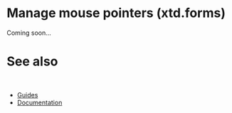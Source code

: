 # Manage mouse pointers (xtd.forms)

Coming soon...

# See also
​
* [Guides](/docs/documentation/Guides)
* [Documentation](/docs/documentation)

[//]: # (https://learn.microsoft.com/en-us/dotnet/desktop/winforms/input-mouse/how-to-manage-cursor-pointer?view=netdesktop-6.0)
